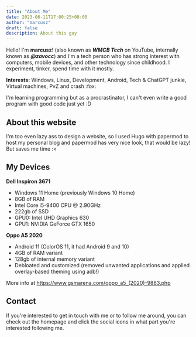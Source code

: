 ```yaml
---
title: "About Me"
date: 2023-06-11T17:00:25+08:00
author: "marcusz"
draft: false
description: About this guy
---
```

Hello! I'm **marcusz**! (also known as ***WMCB Tech*** on YouTube, internally known as ***@zavocc***) and I'm a tech person who has strong interest with computers, mobile devices, and other technology since childhood. I experiment, tinker, spend time with it mostly.

**Interests:**
Windows, Linux, Development, Android, Tech & ChatGPT junkie, Virtual machines, PvZ and crash :fox:

I'm learning programming but as a procrastinator, I can't even write a good program with good code just yet :D

## About this website 
I'm too even lazy ass to design a website, so I used Hugo with papermod to host my personal blog and papermod has very nice look, that would be lazy! But saves me time :<

## My Devices
**Dell Inspiron 3671**
- Windows 11 Home (previously Windows 10 Home)
- 8GB of RAM 
- Intel Core i5-9400 CPU @ 2.90GHz
- 222gb of SSD
- GPU0: Intel UHD Graphics 630
- GPU1: NVIDIA GeForce GTX 1650

**Oppo A5 2020**
- Android 11 (ColorOS 11, it had Android 9 and 10)
- 4GB of RAM variant
- 128gb of internal memory variant
- Debloated and customized (removed unwanted applications and applied overlay-based theming using adb!)

More info at https://www.gsmarena.com/oppo_a5_(2020)-9883.php

## Contact
If you're interested to get in touch with me or to follow me around, you can check out the homepage and click the social icons in what part you're interested following me.
